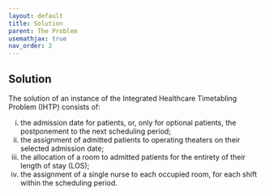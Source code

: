 ```yaml
---
layout: default
title: Solution
parent: The Problem
usemathjax: true
nav_order: 2
---
```


<!-- TODO: Correct citations, streamline description of the problem -->

## Solution
The solution of an instance of the Integrated Healthcare Timetabling Problem (IHTP) consists of:
<ol type="i">
    <li>the admission date for patients, or, only for optional patients, the postponement to the next scheduling period; </li>
    <li>the assignment of admitted patients to operating theaters on their selected admission date;</li>
    <li>the allocation of a room to admitted patients for the entirety of their length of stay (LOS);</li>
    <li>the assignment of a single nurse to each occupied room, for each shift within the scheduling period.</li>
</ol>

<object type="image/svg+xml" data="../images/Decisions.svg"></object>

<object type="image/svg+xml" data="../images/nurses_assignment.svg"></object>